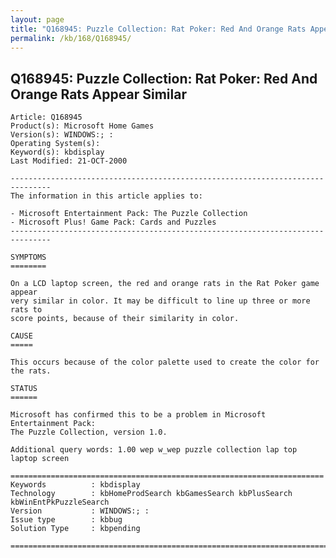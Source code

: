 ```yaml
---
layout: page
title: "Q168945: Puzzle Collection: Rat Poker: Red And Orange Rats Appear Similar"
permalink: /kb/168/Q168945/
---
```


## Q168945: Puzzle Collection: Rat Poker: Red And Orange Rats Appear Similar

	Article: Q168945
	Product(s): Microsoft Home Games
	Version(s): WINDOWS:; :
	Operating System(s): 
	Keyword(s): kbdisplay
	Last Modified: 21-OCT-2000
	
	-------------------------------------------------------------------------------
	The information in this article applies to:
	
	- Microsoft Entertainment Pack: The Puzzle Collection 
	- Microsoft Plus! Game Pack: Cards and Puzzles 
	-------------------------------------------------------------------------------
	
	SYMPTOMS
	========
	
	On a LCD laptop screen, the red and orange rats in the Rat Poker game appear
	very similar in color. It may be difficult to line up three or more rats to
	score points, because of their similarity in color.
	
	CAUSE
	=====
	
	This occurs because of the color palette used to create the color for the rats.
	
	STATUS
	======
	
	Microsoft has confirmed this to be a problem in Microsoft Entertainment Pack:
	The Puzzle Collection, version 1.0.
	
	Additional query words: 1.00 wep w_wep puzzle collection lap top laptop screen
	
	======================================================================
	Keywords          : kbdisplay 
	Technology        : kbHomeProdSearch kbGamesSearch kbPlusSearch kbWinEntPkPuzzleSearch
	Version           : WINDOWS:; :
	Issue type        : kbbug
	Solution Type     : kbpending
	
	=============================================================================
	

